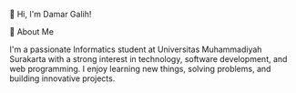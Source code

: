 👋 Hi, I'm Damar Galih!

🚀 About Me

I'm a passionate Informatics student at Universitas Muhammadiyah Surakarta with a strong interest in technology, software development, and web programming. I enjoy learning new things, solving problems, and building innovative projects.
<!---
damargalihh/damargalihh is a ✨ special ✨ repository because its `README.md` (this file) appears on your GitHub profile.
You can click the Preview link to take a look at your changes.
--->
